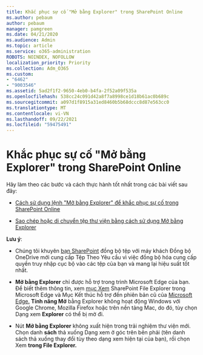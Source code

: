 ```yaml
---
title: Khắc phục sự cố "Mở bằng Explorer" trong SharePoint Online
ms.author: pebaum
author: pebaum
manager: pamgreen
ms.date: 04/21/2020
ms.audience: Admin
ms.topic: article
ms.service: o365-administration
ROBOTS: NOINDEX, NOFOLLOW
localization_priority: Priority
ms.collection: Adm_O365
ms.custom:
- "6462"
- "9003546"
ms.assetid: 5ad2f1f2-9650-4eb0-b4fa-2f52a09f535a
ms.openlocfilehash: 538cc24c091d42a8f7a8998ce1d18b61ac0b689c
ms.sourcegitcommit: a097d1f8915a31ed8460b5b68dccc8d87e563cc0
ms.translationtype: MT
ms.contentlocale: vi-VN
ms.lasthandoff: 09/22/2021
ms.locfileid: "59475491"
---
```

# <a name="troubleshoot-open-with-explorer-issues-in-sharepoint-online"></a>Khắc phục sự cố "Mở bằng Explorer" trong SharePoint Online

Hãy làm theo các bước và cách thực hành tốt nhất trong các bài viết sau đây:

- [Cách sử dụng lệnh "Mở bằng Explorer" để khắc phục sự cố trong SharePoint Online](https://docs.microsoft.com/sharepoint/troubleshoot/lists-and-libraries/troubleshoot-issues-using-open-with-explorer)

- [Sao chép hoặc di chuyển tệp thư viện bằng cách sử dụng Mở bằng Explorer](https://support.microsoft.com/office/copy-or-move-library-files-by-using-open-with-explorer-aaee7bfb-e2a1-42ee-8fc0-bcc0754f04d2?ui=en-us&rs=en-us&ad=us)

**Lưu ý**:
- Chúng tôi khuyên [bạn SharePoint](https://support.microsoft.com/office/sync-sharepoint-and-teams-files-with-your-computer-6de9ede8-5b6e-4503-80b2-6190f3354a88?ui=en-us&rs=en-us&ad=us) đồng bộ tệp với [](https://support.microsoft.com/office/save-disk-space-with-onedrive-files-on-demand-for-windows-10-0e6860d3-d9f3-4971-b321-7092438fb38e?ui=en-us&rs=en-us&ad=us) máy khách Đồng bộ OneDrive mới cung cấp Tệp Theo Yêu cầu vì việc đồng bộ hóa cung cấp quyền truy nhập cục bộ vào các tệp của bạn và mang lại hiệu suất tốt nhất.

- **Mở bằng Explorer** chỉ được hỗ trợ trong trình Microsoft Edge của bạn. Để biết thêm thông tin, xem [mục Xem](https://docs.microsoft.com/SharePoint/sharepoint-view-in-edge) SharePoint File Explorer trong Microsoft Edge và Mục Kết thúc hỗ trợ đến phiên bản cũ của [Microsoft Edge.](https://docs.microsoft.com/lifecycle/announcements/m365-ie11-microsoft-edge-legacy) **Tính năng Mở** bằng Explorer không hoạt động Windows với Google Chrome, Mozilla Firefox hoặc trên nền tảng Mac, do đó, tùy chọn Dạng xem **Explorer** có thể bị mờ đi.

- Nút **Mở bằng Explorer** không xuất hiện trong trải nghiệm thư viện mới. Chọn danh **sách** thả xuống Dạng xem ở góc trên bên phải (tên danh sách thả xuống thay đổi tùy theo dạng xem hiện tại của bạn), rồi chọn Xem **trong File Explorer.**

